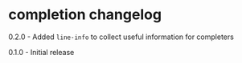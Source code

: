 # completion changelog
0.2.0 - Added `line-info` to collect useful information for completers

0.1.0 - Initial release
